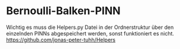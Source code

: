 # Bernoulli-Balken-PINN
Wichtig es muss die Helpers.py Datei in der Ordnerstruktur über den einzelnden PINNs abgespeichert werden, sonst funktioniert es nicht. 
https://github.com/jonas-peter-tuhh/Helpers
